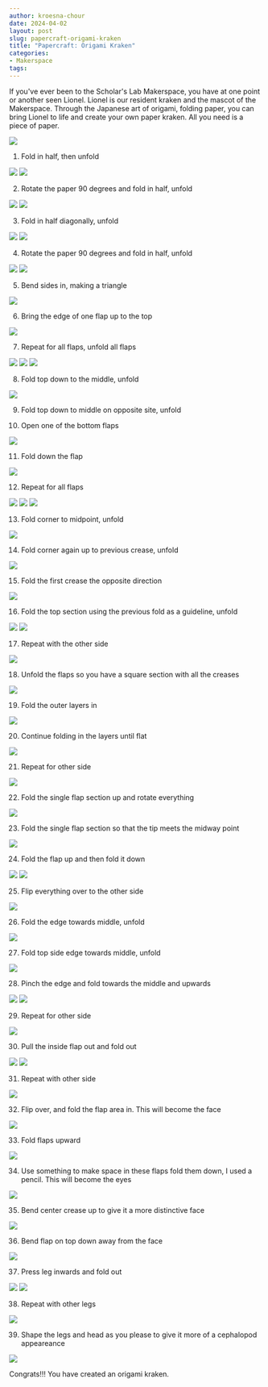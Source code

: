 ```yaml
---
author: kroesna-chour
date: 2024-04-02
layout: post
slug: papercraft-origami-kraken
title: "Papercraft: Origami Kraken"
categories:
- Makerspace
tags:
---
```

If you've ever been to the Scholar's Lab Makerspace, you have at one point or another seen Lionel. Lionel is our resident kraken and the mascot of the Makerspace. Through the Japanese art of origami, folding paper, you can bring Lionel to life and create your own paper kraken. All you need is a piece of paper. 

![](https://github.com/scholarslab/scholarslab.org/blob/kroesna-blog-post/assets/post-media/2024-04-02%20Octo%201.JPG)

1. Fold in half, then unfold

![](https://github.com/scholarslab/scholarslab.org/blob/kroesna-blog-post/assets/post-media/2024-04-02%20Octo%202.JPG)
![](https://github.com/scholarslab/scholarslab.org/blob/kroesna-blog-post/assets/post-media/2024-04-02%20Octo%203.JPG)

2. Rotate the paper 90 degrees and fold in half, unfold

![](https://github.com/scholarslab/scholarslab.org/blob/kroesna-blog-post/assets/post-media/2024-04-02%20Octo%204.JPG)
![](https://github.com/scholarslab/scholarslab.org/blob/kroesna-blog-post/assets/post-media/2024-04-02%20Octo%205.JPG)

3. Fold in half diagonally, unfold

![](https://github.com/scholarslab/scholarslab.org/blob/kroesna-blog-post/assets/post-media/2024-04-02%20Octo%206.JPG)
![](https://github.com/scholarslab/scholarslab.org/blob/kroesna-blog-post/assets/post-media/2024-04-02%20Octo%207.JPG)

4. Rotate the paper 90 degrees and fold in half, unfold

![](https://github.com/scholarslab/scholarslab.org/blob/kroesna-blog-post/assets/post-media/2024-04-02%20Octo%208.JPG)
![](https://github.com/scholarslab/scholarslab.org/blob/kroesna-blog-post/assets/post-media/2024-04-02%20Octo%209.JPG)

5. Bend sides in, making a triangle

![](https://github.com/scholarslab/scholarslab.org/blob/kroesna-blog-post/assets/post-media/2024-04-02%20Octo%2010.JPG)

6. Bring the edge of one flap up to the top

![](https://github.com/scholarslab/scholarslab.org/blob/kroesna-blog-post/assets/post-media/2024-04-02%20Octo%2011.JPG)

7. Repeat for all flaps, unfold all flaps

![](https://github.com/scholarslab/scholarslab.org/blob/kroesna-blog-post/assets/post-media/2024-04-02%20Octo%2012.JPG)
![](https://github.com/scholarslab/scholarslab.org/blob/kroesna-blog-post/assets/post-media/2024-04-02%20Octo%2013.JPG)
![](https://github.com/scholarslab/scholarslab.org/blob/kroesna-blog-post/assets/post-media/2024-04-02%20Octo%2014.JPG)


8. Fold top down to the middle, unfold

![](https://github.com/scholarslab/scholarslab.org/blob/kroesna-blog-post/assets/post-media/2024-04-02%20Octo%2015.JPG)

9. Fold top down to middle on opposite site, unfold


10. Open one of the bottom flaps

![](https://github.com/scholarslab/scholarslab.org/blob/kroesna-blog-post/assets/post-media/2024-04-02%20Octo%2016.JPG)


11. Fold down the flap

![](https://github.com/scholarslab/scholarslab.org/blob/kroesna-blog-post/assets/post-media/2024-04-02%20Octo%2017.JPG)

12. Repeat for all flaps

![](https://github.com/scholarslab/scholarslab.org/blob/kroesna-blog-post/assets/post-media/2024-04-02%20Octo%2019.JPG)
![](https://github.com/scholarslab/scholarslab.org/blob/kroesna-blog-post/assets/post-media/2024-04-02%20Octo%2018.JPG)
![](https://github.com/scholarslab/scholarslab.org/blob/kroesna-blog-post/assets/post-media/2024-04-02%20Octo%2020.JPG)

13. Fold corner to midpoint, unfold 

![](https://github.com/scholarslab/scholarslab.org/blob/kroesna-blog-post/assets/post-media/2024-04-02%20Octo%2020.5.JPG)

14. Fold corner again up to previous crease, unfold

![](https://github.com/scholarslab/scholarslab.org/blob/kroesna-blog-post/assets/post-media/2024-04-02%20Octo%2021.JPG)

15. Fold the first crease the opposite direction

![](https://github.com/scholarslab/scholarslab.org/blob/kroesna-blog-post/assets/post-media/2024-04-02%20Octo%2022.JPG)

16. Fold the top section using the previous fold as a guideline, unfold

![](https://github.com/scholarslab/scholarslab.org/blob/kroesna-blog-post/assets/post-media/2024-04-02%20Octo%2023.JPG)
![](https://github.com/scholarslab/scholarslab.org/blob/kroesna-blog-post/assets/post-media/2024-04-02%20Octo%2024.JPG)

17. Repeat with the other side

![](https://github.com/scholarslab/scholarslab.org/blob/kroesna-blog-post/assets/post-media/2024-04-02%20Octo%2025.JPG)

18. Unfold the flaps so you have a square section with all the creases

![](https://github.com/scholarslab/scholarslab.org/blob/kroesna-blog-post/assets/post-media/2024-04-02%20Octo%2026.JPG)

19. Fold the outer layers in

![](https://github.com/scholarslab/scholarslab.org/blob/kroesna-blog-post/assets/post-media/2024-04-02%20Octo%2027.JPG)


20. Continue folding in the layers until flat

![](https://github.com/scholarslab/scholarslab.org/blob/kroesna-blog-post/assets/post-media/2024-04-02%20Octo%2028.JPG)

21. Repeat for other side

![](https://github.com/scholarslab/scholarslab.org/blob/kroesna-blog-post/assets/post-media/2024-04-02%20Octo%2029.JPG)

22. Fold the single flap section up and rotate everything

![](https://github.com/scholarslab/scholarslab.org/blob/kroesna-blog-post/assets/post-media/2024-04-02%20Octo%2030.JPG)

23. Fold the single flap section so that the tip meets the midway point

![](https://github.com/scholarslab/scholarslab.org/blob/kroesna-blog-post/assets/post-media/2024-04-02%20Octo%2031.JPG)

24. Fold the flap up and then fold it down

![](https://github.com/scholarslab/scholarslab.org/blob/kroesna-blog-post/assets/post-media/2024-04-02%20Octo%2032.JPG)
![](https://github.com/scholarslab/scholarslab.org/blob/kroesna-blog-post/assets/post-media/2024-04-02%20Octo%2033.JPG)

25. Flip everything over to the other side

![](https://github.com/scholarslab/scholarslab.org/blob/kroesna-blog-post/assets/post-media/2024-04-02%20Octo%2034.JPG)

26. Fold the edge towards middle, unfold

![](https://github.com/scholarslab/scholarslab.org/blob/kroesna-blog-post/assets/post-media/2024-04-02%20Octo%2035.JPG)

27. Fold top side edge towards middle, unfold

![](https://github.com/scholarslab/scholarslab.org/blob/kroesna-blog-post/assets/post-media/2024-04-02%20Octo%2036.JPG)

28. Pinch the edge and fold towards the middle and upwards

![](https://github.com/scholarslab/scholarslab.org/blob/kroesna-blog-post/assets/post-media/2024-04-02%20Octo%2037.JPG)
![](https://github.com/scholarslab/scholarslab.org/blob/kroesna-blog-post/assets/post-media/2024-04-02%20Octo%2038.JPG)

29. Repeat for other side

![](https://github.com/scholarslab/scholarslab.org/blob/kroesna-blog-post/assets/post-media/2024-04-02%20Octo%2039.JPG)

30. Pull the inside flap out and fold out

![](https://github.com/scholarslab/scholarslab.org/blob/kroesna-blog-post/assets/post-media/2024-04-02%20Octo%2040.JPG)
![](https://github.com/scholarslab/scholarslab.org/blob/kroesna-blog-post/assets/post-media/2024-04-02%20Octo%2041.JPG)

31. Repeat with other side

![](https://github.com/scholarslab/scholarslab.org/blob/kroesna-blog-post/assets/post-media/2024-04-02%20Octo%2042.JPG)

32. Flip over, and fold the flap area in. This will become the face

![](https://github.com/scholarslab/scholarslab.org/blob/kroesna-blog-post/assets/post-media/2024-04-02%20Octo%2043.JPG)

33. Fold flaps upward

![](https://github.com/scholarslab/scholarslab.org/blob/kroesna-blog-post/assets/post-media/2024-04-02%20Octo%2044.JPG)

34. Use something to make space in these flaps fold them down, I used a pencil. This will become the eyes

![](https://github.com/scholarslab/scholarslab.org/blob/kroesna-blog-post/assets/post-media/2024-04-02%20Octo%2045.JPG)

35. Bend center crease up to give it a more distinctive face

![](https://github.com/scholarslab/scholarslab.org/blob/kroesna-blog-post/assets/post-media/2024-04-02%20Octo%2046.JPG)

36. Bend flap on top down away from the face

![](https://github.com/scholarslab/scholarslab.org/blob/kroesna-blog-post/assets/post-media/2024-04-02%20Octo%2047.JPG)

37. Press leg inwards and fold out

![](https://github.com/scholarslab/scholarslab.org/blob/kroesna-blog-post/assets/post-media/2024-04-02%20Octo%2048.JPG)
![](https://github.com/scholarslab/scholarslab.org/blob/kroesna-blog-post/assets/post-media/2024-04-02%20Octo%2049.JPG)

38. Repeat with other legs

![](https://github.com/scholarslab/scholarslab.org/blob/kroesna-blog-post/assets/post-media/2024-04-02%20Octo%2050.JPG)

39. Shape the legs and head as you please to give it more of a cephalopod appeareance

![](https://github.com/scholarslab/scholarslab.org/blob/kroesna-blog-post/assets/post-media/2024-04-02%20Octo%2051.JPG)

Congrats!!! You have created an origami kraken.


